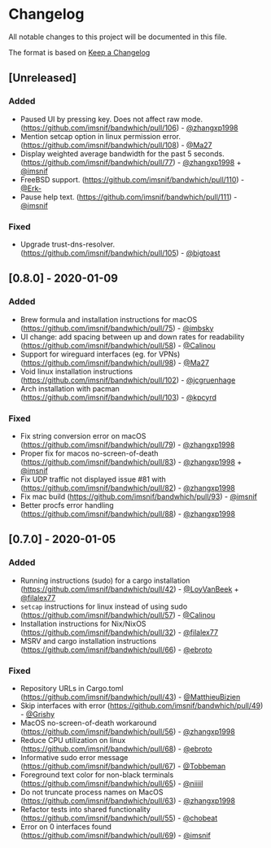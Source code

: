 # Changelog

All notable changes to this project will be documented in this file.

The format is based on [Keep a Changelog](https://keepachangelog.com/en/1.0.0/)

## [Unreleased]

### Added

* Paused UI by pressing <SPACE> key. Does not affect raw mode. (https://github.com/imsnif/bandwhich/pull/106) - [@zhangxp1998](https://github.com/zhangxp1998)
* Mention setcap option in linux permission error. (https://github.com/imsnif/bandwhich/pull/108) - [@Ma27](https://github.com/Ma27)
* Display weighted average bandwidth for the past 5 seconds. (https://github.com/imsnif/bandwhich/pull/77) - [@zhangxp1998](https://github.com/zhangxp1998) + [@imsnif](https://github.com/imsnif)
* FreeBSD support. (https://github.com/imsnif/bandwhich/pull/110) - [@Erk-](https://github.com/Erk-)
* Pause help text. (https://github.com/imsnif/bandwhich/pull/111) - [@imsnif](https://github.com/imsnif)

### Fixed

* Upgrade trust-dns-resolver. (https://github.com/imsnif/bandwhich/pull/105) - [@bigtoast](https://github.com/bigtoast)


## [0.8.0] - 2020-01-09

### Added
- Brew formula and installation instructions for macOS (https://github.com/imsnif/bandwhich/pull/75) - [@imbsky](https://github.com/imbsky)
- UI change: add spacing between up and down rates for readability (https://github.com/imsnif/bandwhich/pull/58) - [@Calinou](https://github.com/Calinou)
- Support for wireguard interfaces (eg. for VPNs) (https://github.com/imsnif/bandwhich/pull/98) - [@Ma27](https://github.com/Ma27)
- Void linux installation instructions (https://github.com/imsnif/bandwhich/pull/102) - [@jcgruenhage](https://github.com/jcgruenhage)
- Arch installation with pacman (https://github.com/imsnif/bandwhich/pull/103) - [@kpcyrd](https://github.com/kpcyrd)

### Fixed

- Fix string conversion error on macOS (https://github.com/imsnif/bandwhich/pull/79) - [@zhangxp1998](https://github.com/zhangxp1998)
- Proper fix for macos no-screen-of-death (https://github.com/imsnif/bandwhich/pull/83) - [@zhangxp1998](https://github.com/zhangxp1998) + [@imsnif](https://github.com/imsnif)
- Fix UDP traffic not displayed issue #81 with (https://github.com/imsnif/bandwhich/pull/82) - [@zhangxp1998](https://github.com/zhangxp1998)
- Fix mac build (https://github.com/imsnif/bandwhich/pull/93) - [@imsnif](https://github.com/imsnif)
- Better procfs error handling (https://github.com/imsnif/bandwhich/pull/88) - [@zhangxp1998](https://github.com/zhangxp1998)


## [0.7.0] - 2020-01-05

### Added

- Running instructions (sudo) for a cargo installation (https://github.com/imsnif/bandwhich/pull/42) - [@LoyVanBeek](https://github.com/LoyVanBeek) + [@filalex77](https://github.com/filalex77)
- `setcap` instructions for linux instead of using sudo (https://github.com/imsnif/bandwhich/pull/57) - [@Calinou](https://github.com/Calinou)
- Installation instructions for Nix/NixOS (https://github.com/imsnif/bandwhich/pull/32) - [@filalex77](https://github.com/filalex77)
- MSRV and cargo installation instructions (https://github.com/imsnif/bandwhich/pull/66) - [@ebroto](https://github.com/ebroto)

### Fixed

- Repository URLs in Cargo.toml (https://github.com/imsnif/bandwhich/pull/43) - [@MatthieuBizien](https://github.com/MatthieuBizien)
- Skip interfaces with error (https://github.com/imsnif/bandwhich/pull/49) - [@Grishy](https://github.com/Grishy)
- MacOS no-screen-of-death workaround (https://github.com/imsnif/bandwhich/pull/56) - [@zhangxp1998](https://github.com/zhangxp1998)
- Reduce CPU utilization on linux (https://github.com/imsnif/bandwhich/pull/68) - [@ebroto](https://github.com/ebroto)
- Informative sudo error message (https://github.com/imsnif/bandwhich/pull/67) - [@Tobbeman](https://github.com/Tobbeman)
- Foreground text color for non-black terminals (https://github.com/imsnif/bandwhich/pull/65) - [@niiiil](https://github.com/niiiil)
- Do not truncate process names on MacOS (https://github.com/imsnif/bandwhich/pull/63) - [@zhangxp1998](https://github.com/zhangxp1998)
- Refactor tests into shared functionality (https://github.com/imsnif/bandwhich/pull/55) - [@chobeat](https://github.com/chobeat)
- Error on 0 interfaces found (https://github.com/imsnif/bandwhich/pull/69) - [@imsnif](https://github.com/imsnif)
